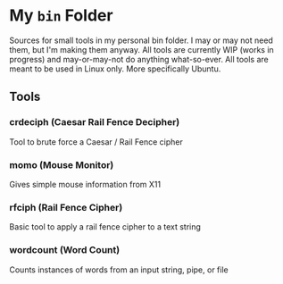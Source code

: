 # My `bin` Folder
Sources for small tools in my personal bin folder.
I may or may not need them, but I'm making them anyway.
All tools are currently WIP (works in progress) and may-or-may-not do anything what-so-ever.
All tools are meant to be used in Linux only. More specifically Ubuntu.

## Tools
### crdeciph (Caesar Rail Fence Decipher)
Tool to brute force a Caesar / Rail Fence cipher

### momo (Mouse Monitor)
Gives simple mouse information from X11

### rfciph (Rail Fence Cipher)
Basic tool to apply a rail fence cipher to a text string

### wordcount (Word Count)
Counts instances of words from an input string, pipe, or file
